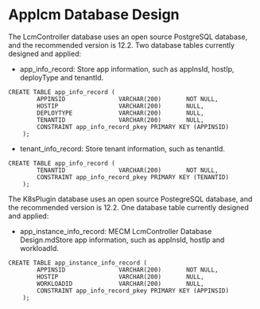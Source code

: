 Applcm Database Design
===============
The LcmController database uses an open source PostgreSQL database, and the recommended version is 12.2. Two database
 tables currently designed and applied:
                                    
- app_info_record: Store app information, such as appInsId, hostIp, deployType and tenantId.
```
CREATE TABLE app_info_record (
    	APPINSID               VARCHAR(200)       NOT NULL,
    	HOSTIP                 VARCHAR(200)       NULL,
    	DEPLOYTYPE             VARCHAR(200)       NULL,
    	TENANTID               VARCHAR(200)       NULL,
    	CONSTRAINT app_info_record_pkey PRIMARY KEY (APPINSID)
    );
```
- tenant_info_record: Store tenant information, such as tenantId.
```
CREATE TABLE app_info_record (
    	TENANTID               VARCHAR(200)       NOT NULL,
    	CONSTRAINT app_info_record_pkey PRIMARY KEY (TENANTID)
    );
```
The K8sPlugin database uses an open source PostegreSQL database, and the recommended version is 12.2. One database
 table currently designed and applied:
 
- app_instance_info_record: MECM LcmController Database Design.mdStore app information, such as appInsId, hostIp and
 workloadId.
```
CREATE TABLE app_instance_info_record (
    	APPINSID               VARCHAR(200)       NOT NULL,
    	HOSTIP                 VARCHAR(200)       NULL,
    	WORKLOADID             VARCHAR(200)       NULL,
    	CONSTRAINT app_info_record_pkey PRIMARY KEY (APPINSID)
    );
```